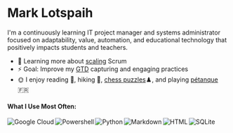 # Mark Lotspaih

I'm a continuously learning IT project manager and systems administrator focused on adaptability, value, automation, and educational technology that positively impacts students and teachers.

* :large_blue_circle: Learning more about [scaling](https://www.scrum.org/resources/scaling-scrum) Scrum
* :zap: Goal: Improve my [GTD](https://gettingthingsdone.com/what-is-gtd/) capturing and engaging practices
* :sun_with_face: I enjoy reading :blue_book:, hiking :sunrise_over_mountains:, [chess puzzles](https://lichess.org/training/):chess_pawn:, and playing [pétanque](https://www.youtube.com/watch?v=IjmLFKlVHlk) :fr:


#### What I Use Most Often:

<img align="left" alt="Google Cloud" src="https://img.shields.io/badge/Google%20Cloud-%234285F4?logo=google-cloud&logoColor=white&style=for-the-badge" />
<img align="left" alt="Powershell" src="https://img.shields.io/badge/powershell-%233776AB.svg?&style=for-the-badge&logo=powershell&logoColor=white" />
<img align="left" alt="Python" src="https://img.shields.io/badge/python%20-%2314354C.svg?&style=for-the-badge&logo=python&logoColor=white" />
<img align="left" alt="Markdown" src="https://img.shields.io/badge/markdown-%23000000.svg?&style=for-the-badge&logo=markdown&logoColor=white" />
<img align="left" alt="HTML" src="https://img.shields.io/badge/html-%23239120.svg?&style=for-the-badge&logo=html5&logoColor=white" />
<img align="left" alt="SQLite" src="https://img.shields.io/badge/sqlite-%2307405e.svg?&style=for-the-badge&logo=sqlite&logoColor=white" />
